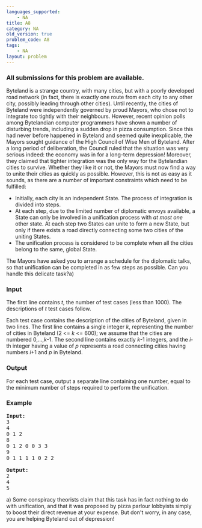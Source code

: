 ```yaml
---
languages_supported:
    - NA
title: A8
category: NA
old_version: true
problem_code: A8
tags:
    - NA
layout: problem
---
```

###  All submissions for this problem are available. 

Byteland is a strange country, with many cities, but with a poorly developed road network (in fact, there is exactly one route from each city to any other city, possibly leading through other cities). Until recently, the cities of Byteland were independently governed by proud Mayors, who chose not to integrate too tightly with their neighbours. However, recent opinion polls among Bytelandian computer programmers have shown a number of disturbing trends, including a sudden drop in pizza consumption. Since this had never before happened in Byteland and seemed quite inexplicable, the Mayors sought guidance of the High Council of Wise Men of Byteland. After a long period of deliberation, the Council ruled that the situation was very serious indeed: the economy was in for a long-term depression! Moreover, they claimed that tighter integration was the only way for the Bytelandian cities to survive. Whether they like it or not, the Mayors must now find a way to unite their cities as quickly as possible. However, this is not as easy as it sounds, as there are a number of important constraints which need to be fulfilled:

- Initially, each city is an independent State. The process of integration is divided into steps.
- At each step, due to the limited number of diplomatic envoys available, a State can only be involved in a unification process with _at most one_ other state. At each step two States can unite to form a new State, but only if there exists a road directly connecting some two cities of the uniting States.
- The unification process is considered to be complete when all the cities belong to the same, global State.

The Mayors have asked you to arrange a schedule for the diplomatic talks, so that unification can be completed in as few steps as possible. Can you handle this delicate task?a)

### Input

The first line contains _t_, the number of test cases (less than 1000). The descriptions of _t_ test cases follow.

 Each test case contains the description of the cities of Byteland, given in two lines. The first line contains a single integer _k_, representing the number of cities in Byteland (2 <= _k_ <= 600); we assume that the cities are numbered 0,...,_k_-1. The second line contains exactly _k_-1 integers, and the _i_-th integer having a value of _p_ represents a road connecting cities having numbers _i_+1 and _p_ in Byteland.

### Output

For each test case, output a separate line containing one number, equal to the minimum number of steps required to perform the unification.

### Example

<pre>
<b>Input:</b>
3
4
0 1 2
8
0 1 2 0 0 3 3
9
0 1 1 1 1 0 2 2

<b>Output:</b>
2
4
5
</pre>a) Some conspiracy theorists claim that this task has in fact nothing to do with unification, and that it was proposed by pizza parlour lobbyists simply to boost their direct revenue at your expense. But don't worry, in any case, you are helping Byteland out of depression!
